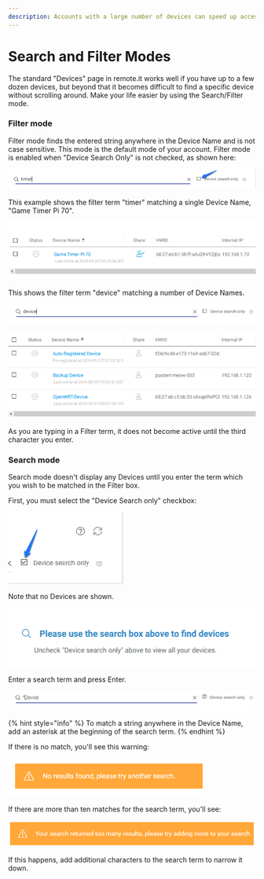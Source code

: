 ```yaml
---
description: Accounts with a large number of devices can speed up access using this mode
---
```


# Search and Filter Modes

The standard "Devices" page in remote.it works well if you have up to a few dozen devices, but beyond that it becomes difficult to find a specific device without scrolling around.  Make your life easier by using the Search/Filter mode.

### Filter mode

Filter mode finds the entered string anywhere in the Device Name and is not case sensitive.  This mode is the default mode of your account.   Filter mode is enabled when "Device Search Only" is not checked, as shown here:

![](../../../.gitbook/assets/image%20%28298%29.png)

This example shows the filter term "timer" matching a single Device Name, "Game Timer Pi 70".

![](../../../.gitbook/assets/image%20%28488%29.png)

This shows the filter term "device" matching a number of Device Names.

![](../../../.gitbook/assets/image%20%28356%29.png)

![](../../../.gitbook/assets/image%20%2868%29.png)

As you are typing in a Filter term, it does not become active until the third character you enter.

### Search mode

Search mode doesn't display any Devices until you enter the term which you wish to be matched in the Filter box.

First, you must select the "Device Search only" checkbox:

![](../../../.gitbook/assets/image%20%28422%29.png)

Note that no Devices are shown.

![](../../../.gitbook/assets/image%20%28178%29.png)

Enter a search term and press Enter.  

![](../../../.gitbook/assets/image%20%28415%29.png)

{% hint style="info" %}
To match a string anywhere in the Device Name, add an asterisk at the beginning of the search term.
{% endhint %}

If there is no match, you'll see this warning:

![](../../../.gitbook/assets/image%20%28192%29.png)

If there are more than ten matches for the search term, you'll see:

![](../../../.gitbook/assets/image%20%2853%29.png)

If this happens, add additional characters to the search term to narrow it down.

